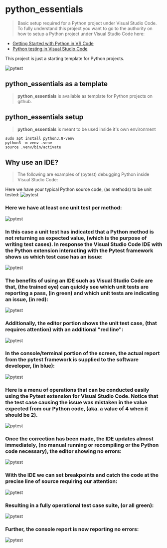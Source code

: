 


# python_essentials
> Basic setup required for a Python project under Visual Studio Code. To fully understand this project you want to go to the authority on how to setup a Python project under Visual Studio Code here:<br/>

- [Getting Started with Python in VS Code](https://code.visualstudio.com/docs/python/python-tutorial)<br/>
- [Python testing in Visual Studio Code](https://code.visualstudio.com/docs/python/testing)<br/>

This project is just a starting template for Python projects.

![pytest](https://github.com/perryatdmg/basic_python/blob/main/etc/img/Basic_Python.png)

## python_essentials as a template
> **python_essentials** is available as template for Python projects on github. 
## python_essentials setup
> **python_essentials** is meant to be used inside it's own environment

    sudo apt install python3.8-venv
    python3 -m venv .venv
    source .venv/bin/activate

## Why use an IDE?
> The following are examples of (pytest) debugging Python inside Visual Studio Code:

Here we have your typical Python source code, (as methods) to be unit tested:
![pytest](https://github.com/perryatdmg/basic_python/blob/main/etc/img/000.png)</br>
### Here we have at least one unit test per method:
![pytest](https://github.com/perryatdmg/basic_python/blob/main/etc/img/007.png)</br>
### In this case a unit test has indicated that a Python method is not returning as expected value, (which is the purpose of writing test cases). In response the Visual Studio Code IDE with the Python extension interacting with the Pytest framework shows us which test case has an issue:
![pytest](https://github.com/perryatdmg/basic_python/blob/main/etc/img/001.png)</br>
### The benefits of using an IDE such as Visual Studio Code are that, (the trained eye) can quickly see which unit tests are reporting a pass, (in green) and which unit tests are indicating an issue, (in red):
![pytest](https://github.com/perryatdmg/basic_python/blob/main/etc/img/002.png)</br>
### Additionally, the editor portion shows the unit test case, (that requires attention) with an additional "red line":
![pytest](https://github.com/perryatdmg/basic_python/blob/main/etc/img/003.png)</br>
### In the console/terminal portion of the screen, the actual report from the pytest framework is supplied to the software developer, (in blue):
![pytest](https://github.com/perryatdmg/basic_python/blob/main/etc/img/004.png)</br>
### Here is a menu of operations that can be conducted easily using the Pytest extension for Visual Studio Code. Notice that the test case causing the issue was mistaken in the value expected from our Python code, (aka. a value of 4 when it should be 2).
![pytest](https://github.com/perryatdmg/basic_python/blob/main/etc/img/007.png)</br>
### Once the correction has been made, the IDE updates almost immediately, (no manual running or recompiling or the Python code necessary), the editor showing no errors:
![pytest](https://github.com/perryatdmg/basic_python/blob/main/etc/img/008.png)</br>
### With the IDE we can set breakpoints and catch the code at the precise line of source requiring our attention:
![pytest](https://github.com/perryatdmg/basic_python/blob/main/etc/img/010.png)</br>
### Resulting in a fully operational test case suite, (or all green):
![pytest](https://github.com/perryatdmg/basic_python/blob/main/etc/img/012.png)</br>
### Further, the console report is now reporting no errors:
![pytest](https://github.com/perryatdmg/basic_python/blob/main/etc/img/009.png)</br>

